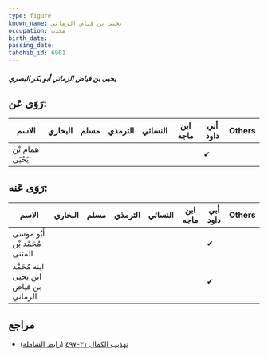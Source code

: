 ```yaml
---
type: figure
known_name: يحيى بن فياض الزماني
occupation: محدث
birth_date:
passing_date:
tahdhib_id: 6901
---
```

##### يحيى بن فياض الزماني أبو بكر البصري

## رَوَى عَن:
| الاسم            | البخاري | مسلم | الترمذي | النسائي | ابن ماجه | أبي داود | Others |
| ---------------- | ------- | ---- | ------- | ------- | -------- | -------- | ------ |
| همام بْن يَحْيَى |         |      |         |         |          | ✔        |        |
## رَوَى عَنه:
| الاسم                                  | البخاري | مسلم | الترمذي | النسائي | ابن ماجه | أبي داود | Others |
| -------------------------------------- | ------- | ---- | ------- | ------- | -------- | -------- | ------ |
| أَبُو موسى مُحَمَّد بْن المثنى         |         |      |         |         |          | ✔        |        |
| ابنه مُحَمَّد ابن يحيى بن فياض الزماني |         |      |         |         |          | ✔        |        |
## مراجع
- [تهذيب الكمال ٣١-٤٩٧](obsidian://open?vault=Tahdhib-al-Kamal&file=Figures/٦٩٠١-يحيى%20بن%20فياض%20الزماني%20أبو%20بكر%20البصري) ([رابط الشاملة](https://shamela.ws/book/3722/17045))